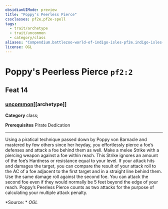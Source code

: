 ```yaml
---
obsidianUIMode: preview
title: "Poppy's Peerless Pierce"
cssclasses: pf2e,pf2e-spell
tags:
  - trait/archetype
  - trait/uncommon
  - category/class
aliases: "Compendium.battlezoo-world-of-indigo-isles-pf2e.indigo-isles-feats.Item.t1QjrZlGIORcyli6"
license: OGL
---
```

# Poppy's Peerless Pierce `pf2:2`
## Feat 14
### [uncommon](uncommon "Uncommon Rarity Trait")[[archetype]]

**Category** class; 



**Prerequisites** Pirate Dedication
* * *
Using a piratical technique passed down by Poppy von Barnacle and mastered by few others since her heyday, you effortlessly pierce a foe’s defenses and attack a foe behind them as well. Make a melee Strike with a piercing weapon against a foe within reach. This Strike ignores an amount of the foe’s Hardness or resistance equal to your level. If your attack hits and damages the target, you can compare the result of your attack roll to the AC of a foe adjacent to the first target and in a straight line behind them. Use the same damage roll against the second foe. You can attack the second foe even if they would normally be 5 feet beyond the edge of your reach. Poppy’s Peerless Pierce counts as two attacks for the purpose of calculating your multiple attack penalty.

*Source: *
*OGL*
